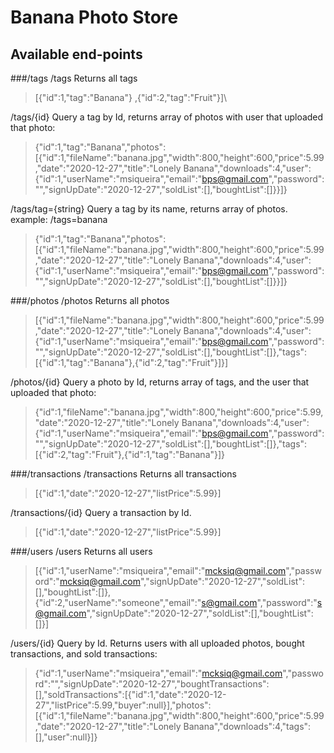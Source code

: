 #  Banana Photo Store



## Available end-points

###/tags
/tags  Returns all tags

>[{"id":1,"tag":"Banana"}
> ,{"id":2,"tag":"Fruit"}]\


/tags/{id} Query a tag by Id, returns array of photos with user that uploaded that photo:
>{"id":1,"tag":"Banana","photos":[{"id":1,"fileName":"banana.jpg","width":800,"height":600,"price":5.99,"date":"2020-12-27","title":"Lonely Banana","downloads":4,"user":{"id":1,"userName":"msiqueira","email":"bps@gmail.com","password":"","signUpDate":"2020-12-27","soldList":[],"boughtList":[]}}]}

/tags/tag={string} Query a tag by its name, returns array of photos. example: /tags=banana
>{"id":1,"tag":"Banana","photos":[{"id":1,"fileName":"banana.jpg","width":800,"height":600,"price":5.99,"date":"2020-12-27","title":"Lonely Banana","downloads":4,"user":{"id":1,"userName":"msiqueira","email":"bps@gmail.com","password":"","signUpDate":"2020-12-27","soldList":[],"boughtList":[]}}]}


###/photos
/photos  Returns all photos
> [{"id":1,"fileName":"banana.jpg","width":800,"height":600,"price":5.99,"date":"2020-12-27","title":"Lonely Banana","downloads":4,"user":{"id":1,"userName":"msiqueira","email":"bps@gmail.com","password":"","signUpDate":"2020-12-27","soldList":[],"boughtList":[]},"tags":[{"id":1,"tag":"Banana"},{"id":2,"tag":"Fruit"}]}]

/photos/{id} Query a photo by Id, returns array of tags, and the user that uploaded that photo:
> {"id":1,"fileName":"banana.jpg","width":800,"height":600,"price":5.99,"date":"2020-12-27","title":"Lonely Banana","downloads":4,"user":{"id":1,"userName":"msiqueira","email":"bps@gmail.com","password":"","signUpDate":"2020-12-27","soldList":[],"boughtList":[]},"tags":[{"id":2,"tag":"Fruit"},{"id":1,"tag":"Banana"}]}

###/transactions
/transactions Returns all transactions
> [{"id":1,"date":"2020-12-27","listPrice":5.99}]

/transactions/{id} Query a transaction by Id.
> [{"id":1,"date":"2020-12-27","listPrice":5.99}]

###/users
/users Returns all users
> [{"id":1,"userName":"msiqueira","email":"mcksiq@gmail.com","password":"mcksiq@gmail.com","signUpDate":"2020-12-27","soldList":[],"boughtList":[]},{"id":2,"userName":"someone","email":"s@gmail.com","password":"s@gmail.com","signUpDate":"2020-12-27","soldList":[],"boughtList":[]}]

/users/{id} Query by Id. Returns users with all uploaded photos, bought transactions, and sold transactions:
> {"id":1,"userName":"msiqueira","email":"mcksiq@gmail.com","password":"","signUpDate":"2020-12-27","boughtTransactions":[],"soldTransactions":[{"id":1,"date":"2020-12-27","listPrice":5.99,"buyer":null}],"photos":[{"id":1,"fileName":"banana.jpg","width":800,"height":600,"price":5.99,"date":"2020-12-27","title":"Lonely Banana","downloads":4,"tags":[],"user":null}]}
